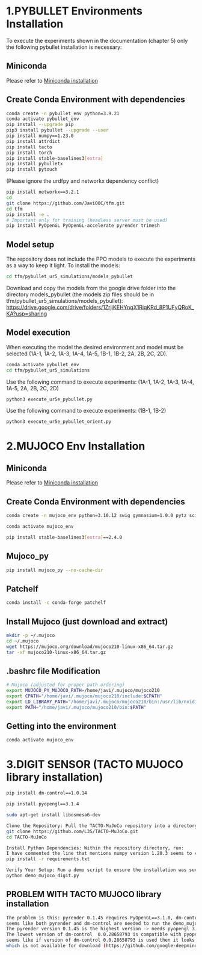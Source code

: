 # 1.PYBULLET Environments Installation
To execute the experiments shown in the documentation (chapter 5) only the following pybullet installation is necessary:

## Miniconda

Please refer to [Miniconda installation](https://docs.anaconda.com/miniconda/ "Miniconda official site")

## Create Conda Environment with dependencies
```bash
conda create -n pybullet_env python=3.9.21
conda activate pybullet_env
pip install --upgrade pip
pip3 install pybullet --upgrade --user
pip install numpy==1.23.0
pip install attrdict
pip install tacto
pip install torch
pip install stable-baselines3[extra]
pip install pybulletx
pip install pytouch
```
(Please ignore the urdfpy and networkx dependency conflict)
```bash
pip install networkx==3.2.1
cd 
git clone https://github.com/Javi00C/tfm.git
cd tfm
pip install -e .
# Important only for training (headless server must be used)
pip install PyOpenGL PyOpenGL-accelerate pyrender trimesh
```
## Model setup
The repository does not include the PPO models to execute the experiments as a way to keep it light. To install the models:
```bash
cd tfm/pybullet_ur5_simulations/models_pybullet
```
Download and copy the models from the google drive folder into the directory models_pybullet (the models zip files should be in tfm/pybullet_ur5_simulations/models_pybullet):
https://drive.google.com/drive/folders/1ZrjiKEHYnqX1RiqKRd_8P1UFyQRoK_KA?usp=sharing

## Model execution
When executing the model the desired environment and model must be selected (1A-1, 1A-2, 1A-3, 1A-4, 1A-5, 1B-1, 1B-2, 2A, 2B, 2C, 2D).
```bash
conda activate pybullet_env
cd tfm/pybullet_ur5_simulations
```
Use the following command to execute experiments: (1A-1, 1A-2, 1A-3, 1A-4, 1A-5, 2A, 2B, 2C, 2D)
```bash
python3 execute_ur5e_pybullet.py
```
Use the following command to execute experiments: (1B-1, 1B-2)
```bash
python3 execute_ur5e_pybullet_orient.py
```
# 2.MUJOCO Env Installation

## Miniconda

Please refer to [Miniconda installation](https://docs.anaconda.com/miniconda/ "Miniconda official site")

## Create Conda Environment with dependencies
```bash
conda create -n mujoco_env python=3.10.12 swig gymnasium=1.0.0 pytz scipy sympy gymnasium[mujoco]

conda activate mujoco_env

pip install stable-baselines3[extra]==2.4.0
```
## Mujoco_py
```bash
pip install mujoco_py --no-cache-dir
```
## Patchelf
```bash
conda install -c conda-forge patchelf
```
## Install Mujoco (just download and extract)
```bash
mkdir -p ~/.mujoco
cd ~/.mujoco
wget https://mujoco.org/download/mujoco210-linux-x86_64.tar.gz
tar -xf mujoco210-linux-x86_64.tar.gz
```
## .bashrc file Modification
```bash
# Mujoco (adjusted for proper path ordering)
export MUJOCO_PY_MUJOCO_PATH=/home/javi/.mujoco/mujoco210
export CPATH="/home/javi/.mujoco/mujoco210/include:$CPATH"
export LD_LIBRARY_PATH="/home/javi/.mujoco/mujoco210/bin:/usr/lib/nvidia:$LD_LIBRARY_PATH"
export PATH="/home/javi/.mujoco/mujoco210/bin:$PATH"
```

## Getting into the environment
```bash
conda activate mujoco_env
```

# 3.DIGIT SENSOR (TACTO MUJOCO library installation)

```bash
pip install dm-control==1.0.14

pip install pyopengl==3.1.4

sudo apt-get install libosmesa6-dev

Clone the Repository: Pull the TACTO-MuJoCo repository into a directory of your choice:
git clone https://github.com/L3S/TACTO-MuJoCo.git
cd TACTO-MuJoCo

Install Python Dependencies: Within the repository directory, run:
I have commented the line that mentions numpy version 1.20.3 seems to create an error
pip install -r requirements.txt

Verify Your Setup: Run a demo script to ensure the installation was successful:
python demo_mujoco_digit.py
```
## PROBLEM WITH TACTO MUJOCO library installation

```bash
The problem is this: pyrender 0.1.45 requires PyOpenGL==3.1.0, dm-control 1.0.14 requires pyopengl>=3.1.4
seems like both pyrender and dm-control are needed to run the demo_mujoco_digit.py
The pyrender version 0.1.45 is the highest version -> needs pyopengl 3.1.0
The lowest version of dm-control  0.0.28658793 is compatible with pyopengl 3.1.0 or at least lower than 3.1.4
seems like if version of dm-control 0.0.28658793 is used then it looks for document names of a lower version of mujoco (2.0.0)
which is not available for download (https://github.com/google-deepmind/mujoco/releases)
```
